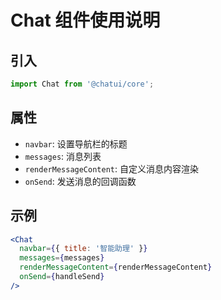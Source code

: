 # Chat 组件使用说明

## 引入

```jsx
import Chat from '@chatui/core';
```

## 属性

- `navbar`: 设置导航栏的标题
- `messages`: 消息列表
- `renderMessageContent`: 自定义消息内容渲染
- `onSend`: 发送消息的回调函数

## 示例

```jsx
<Chat
  navbar={{ title: '智能助理' }}
  messages={messages}
  renderMessageContent={renderMessageContent}
  onSend={handleSend}
/>
```
